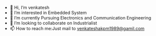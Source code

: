 - 👋 Hi, I’m venkatesh
- 👀 I’m interested in Embedded System
- 🌱 I’m currently Pursuing Electronics and Communication Engineering 
- 💞️ I’m looking to collaborate on Industrialist 
- 📫 How to reach me:Just mail to   venkateshakpm1989@gamil.com 

<!---
venkat0410/venkat0410 is a ✨ special ✨ repository because its `README.md` (this file) appears on your GitHub profile.
You can click the Preview link to take a look at your changes.
--->
